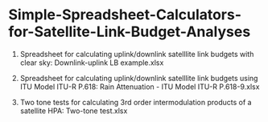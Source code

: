 # Simple-Spreadsheet-Calculators-for-Satellite-Link-Budget-Analyses

1. Spreadsheet for calculating uplink/downlink satelllite link budgets with clear sky:
Downlink-uplink LB example.xlsx

2. Spreadsheet for calculating uplink/downlink satelllite link budgets using ITU Model ITU-R P.618:
Rain Attenuation - ITU Model ITU-R P.618-9.xlsx

3. Two tone tests for calculating 3rd order intermodulation products of a satellite HPA:
Two-tone test.xlsx
